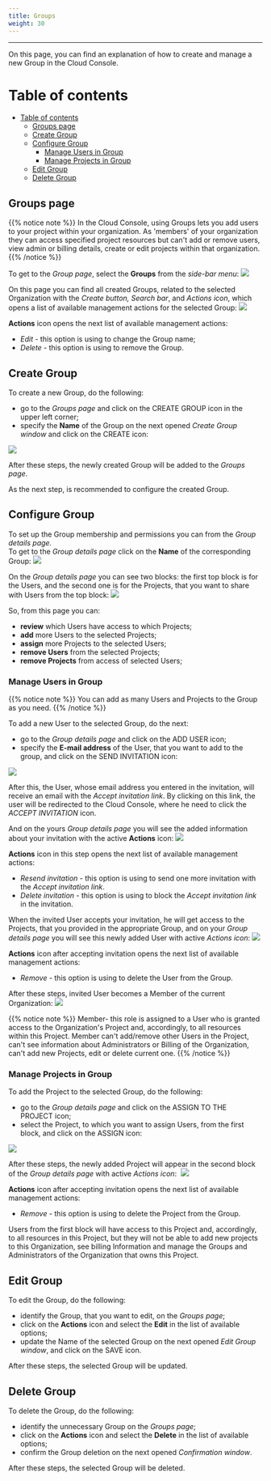 ```yaml
---
title: Groups
weight: 30
---
```

___
On this page, you can find an explanation of how to create and manage a new Group in the Cloud Console.

# Table of contents
- [Table of contents](#table-of-contents)
  - [Groups page](#groups-page)
  - [Create Group](#create-group)
  - [Configure Group](#configure-group)
    - [Manage Users in Group](#manage-users-in-group)
    - [Manage Projects in Group](#manage-projects-in-group)
  - [Edit Group](#edit-group)
  - [Delete Group](#delete-group)

## Groups page

{{% notice note %}}
In the Cloud Console, using Groups lets you add users to your project within your organization. As 'members' of your organization they can access specified project resources but can't add or remove users, view admin or billing details, create or edit projects within that organization.
{{% /notice %}}  

To get to the *Group page*, select the **Groups** from the *side-bar menu*:
![](../../assets/images/groups/1.png?width=15pc&classes=border,shadow) 

On this page you can find all created Groups, related to the selected Organization with the *Create button, Search bar*, and *Actions icon*, which opens a list of available management actions for the selected Group:
![](../../assets/images/groups/0.png?width=50pc&classes=border,shadow)  

**Actions** icon opens the next list of available management actions:
- *Edit* - this option is using to change the Group name;
- *Delete* - this option is using to remove the Group.

## Create Group
To create a new Group, do the following:
- go to the *Groups page* and click on the CREATE GROUP icon in the upper left corner;
- specify the **Name** of the Group on the next opened *Create Group window* and click on the CREATE icon:

![](../../assets/images/groups/2.png?width=35pc&classes=border,shadow) 

After these steps, the newly created Group will be added to the *Groups page*.  

As the next step, is recommended to configure the created Group.

## Configure Group
To set up the Group membership and permissions you can from the *Group details page.*  
To get to the *Group details page* click on the **Name** of the corresponding Group:
![](../../assets/images/groups/3.png?width=50pc&classes=border,shadow) 

On the *Group details page* you can see two blocks: the first top block is for the Users, and the second one is for the Projects, that you want to share with Users from the top block:
![](../../assets/images/groups/4.png?width=50pc&classes=border,shadow) 

So, from this page you can:
- **review** which Users have access to which Projects;
- **add** more Users to the selected Projects;
- **assign** more Projects to the selected Users;
- **remove Users** from the selected Projects;
- **remove Projects** from access of selected Users;

### Manage Users in Group

{{% notice note %}}
You can add as many Users and Projects to the Group as you need.
{{% /notice %}}

To add a new User to the selected Group, do the next:
- go to the *Group details page* and click on the ADD USER icon;
- specify the **E-mail address** of the User, that you want to add to the group, and click on the SEND INVITATION icon:

![](../../assets/images/groups/5.png?width=35pc&classes=border,shadow) 

After this, the User, whose email address you entered in the invitation, will receive an email with the *Accept invitation link*. By clicking on this link, the user will be redirected to the Cloud Console, where he need to click the *ACCEPT INVITATION* icon.      

And on the yours *Group details page* you will see the added information about your invitation with the active **Actions** icon:
![](../../assets/images/groups/6.png?classes=border,shadow)

**Actions** icon in this step opens the next list of available management actions:  
- *Resend invitation* - this option is using to send one more invitation with the *Accept invitation link*.
- *Delete invitation* - this option is using to block the *Accept invitation link* in the invitation.

When the invited User accepts your invitation, he will get access to the Projects, that you provided in the appropriate Group, and on your *Group details page* you will see this newly added User with active *Actions icon*:
![](../../assets/images/groups/7.png?classes=border,shadow) 

**Actions** icon after accepting invitation opens the next list of available management actions:  
- *Remove* - this option is using to delete the User from the Group.

After these steps, invited User becomes a Member of the current Organization:
![](../../assets/images/groups/11.png?width=50pc&classes=border,shadow) 

{{% notice note %}}
Member- this role is assigned to a User who is granted access to the Organization's Project and, accordingly, to all resources within this Project. Member can't add/remove other Users in the Project, can't see information about Administrators or Billing of the Organization, can't add new Projects, edit or delete current one. 
{{% /notice %}}  

### Manage Projects in Group
To add the Project to the selected Group, do the following:
- go to the *Group details page* and click on the ASSIGN TO THE PROJECT icon;
- select the Project, to which you want to assign Users, from the first block, and click on the ASSIGN icon:

![](../../assets/images/groups/8.png?width=35pc&classes=border,shadow)

After these steps, the newly added Project will appear in the second block of the *Group details page* with active *Actions icon*: 
![](../../assets/images/groups/9.png?classes=border,shadow)

**Actions** icon after accepting invitation opens the next list of available management actions:  
- *Remove* - this option is using to delete the Project from the Group.

Users from the first block will have access to this Project and, accordingly, to all resources in this Project, but they will not be able to add new projects to this Organization, see billing Information and manage the Groups and Administrators of the Organization that owns this Project.

## Edit Group
To edit the Group, do the following:
- identify the Group, that you want to edit, on the *Groups page*;
- click on the **Actions** icon and select the **Edit** in the list of available options;
- update the Name of the selected Group on the next opened *Edit Group window*,  and click on the SAVE icon.

After these steps, the selected Group will be updated.

## Delete Group
To delete the Group, do the following:
- identify the unnecessary Group on the *Groups page*;
- click on the **Actions** icon and select the **Delete** in the list of available options;
- confirm the Group deletion on the next opened *Confirmation window*.

After these steps, the selected Group will be deleted.


